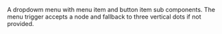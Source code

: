 A dropdowm menu with menu item and button item sub components. The menu trigger accepts a node and fallback to three vertical dots if not provided.
